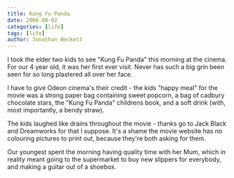 ```yaml
---
title: Kung Fu Panda
date: 2008-08-02
categories: [life]
tags: [life]
author: Jonathan Beckett
---
```


I took the elder two kids to see "Kung Fu Panda" this morning at the cinema. For our 4 year old, it was her first ever visit. Never has such a big grin been seen for so long plastered all over her face.

I have to give Odeon cinema's their credit - the kids "happy meal" for the movie was a strong paper bag containing sweet popcorn, a bag of cadbury chocolate stars, the "Kung Fu Panda" childrens book, and a soft drink (with, most importantly, a bendy straw).

The kids laughed like drains throughout the movie - thanks go to Jack Black and Dreamworks for that I suppose. It's a shame the movie website has no colouring pictures to print out, because they're both asking for them.

Our youngest spent the morning having quality time with her Mum, which in reality meant going to the supermarket to buy new slippers for everybody, and making a guitar out of a shoebox.